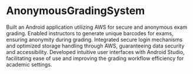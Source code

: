 # AnonymousGradingSystem
 
Built an Android application utilizing AWS for secure and anonymous exam grading. Enabled instructors to generate unique barcodes for exams, ensuring anonymity during grading. Integrated secure login mechanisms and optimized storage handling through AWS, guaranteeing data security and accessibility. Developed intuitive user interfaces with Android Studio, facilitating ease of use and improving the grading workflow efficiency for academic settings.
